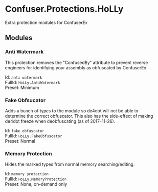 # Confuser.Protections.HoLLy
Extra protection modules for ConfuserEx

## Modules
### Anti Watermark
This protection removes the "ConfusedBy" attribute to prevent reverse engineers for identifying 
your assembly as obfuscated by ConfuserEx.

Id: `anti watermark`  
FullId: `HoLLy.AntiWatermark`  
Preset: Minimum

### Fake Obfsucator
Adds a bunch of types to the module so de4dot will not be able to determine the correct obfuscator. 
This also has the side-effect of making de4dot freeze when deobfuscating (as of 2017-11-26).

Id: `fake obfuscator`  
FullId: `HoLLy.FakeObfuscator`  
Preset: Normal

### Memory Protection
Hides the marked types from normal memory searching/editing.

Id: `memory protection`  
FullId: `HoLLy.MemoryProtection`  
Preset: None, on-demand only
